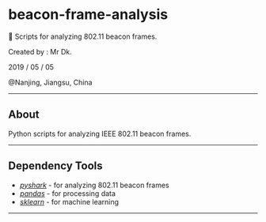 # beacon-frame-analysis
🐌 Scripts for analyzing 802.11 beacon frames.

Created by : Mr Dk.

2019 / 05 / 05

@Nanjing, Jiangsu, China

---

## About

Python scripts for analyzing IEEE 802.11 beacon frames.

---

## Dependency Tools

* _[pyshark](https://github.com/KimiNewt/pyshark)_ - for analyzing 802.11 beacon frames
* _[pandas](<https://github.com/pandas-dev/pandas>)_ - for processing data
* _[sklearn](<https://github.com/scikit-learn/scikit-learn>)_ - for machine learning

---

